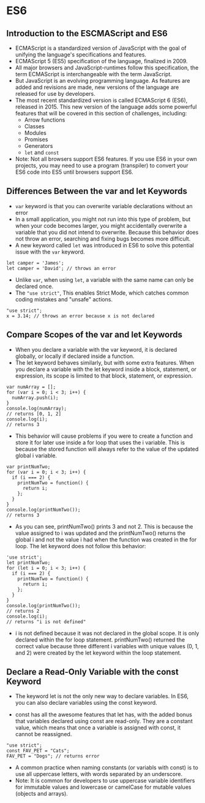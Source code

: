 # ES6
## Introduction to the ESCMAScript and ES6
* ECMAScript is a standardized version of JavaScript with the goal of unifying the language's 
specifications and features. 
* ECMAScript 5 (ES5) specification of the language, finalized in 2009. 
* All major browsers and JavaScript-runtimes follow this specification, the term ECMAScript is interchangeable with the term JavaScript.
* But JavaScript is an evolving programming language. As features are added and revisions are made, new versions of the language are released for use by developers.
* The most recent standardized version is called ECMAScript 6 (ES6), released in 2015. This new version of the language adds some powerful features that will be covered in this section of challenges, including:
    * Arrow functions
    * Classes
    * Modules
    * Promises
    * Generators
    * `let` and `const`
* Note: Not all browsers support ES6 features. If you use ES6 in your own projects, you may need to use a program (transpiler) to convert your ES6 code into ES5 until browsers support ES6.

## Differences Between the var and let Keywords
* `var` keyword is that you can overwrite variable declarations without an error
* In a small application, you might not run into this type of problem, but when your code becomes larger, you might accidentally overwrite a variable that you did not intend to overwrite. Because this behavior does not throw an error, searching and fixing bugs becomes more difficult.
* A new keyword called `let` was introduced in ES6 to solve this potential issue with the `var` keyword.
```
let camper = 'James';
let camper = 'David'; // throws an error
```
* Unlike `var`, when using `let`, a variable with the same name can only be declared once.
* The `"use strict"`, This enables Strict Mode, which catches common coding mistakes and "unsafe" actions.
```
"use strict";
x = 3.14; // throws an error because x is not declared
```

## Compare Scopes of the var and let Keywords
* When you declare a variable with the var keyword, it is declared globally, or locally if declared inside a function.
* The let keyword behaves similarly, but with some extra features. When you declare a variable with the let keyword inside a block, statement, or expression, its scope is limited to that block, statement, or expression.
```
var numArray = [];
for (var i = 0; i < 3; i++) {
  numArray.push(i);
}
console.log(numArray);
// returns [0, 1, 2]
console.log(i);
// returns 3
```
* This behavior will cause problems if you were to create a function and store it for later use inside a for loop that uses the i variable. This is because the stored function will always refer to the value of the updated global i variable.
```
var printNumTwo;
for (var i = 0; i < 3; i++) {
  if (i === 2) {
    printNumTwo = function() {
      return i;
    };
  }
}
console.log(printNumTwo());
// returns 3
```
* As you can see, printNumTwo() prints 3 and not 2. This is because the value assigned to i was updated and the printNumTwo() returns the global i and not the value i had when the function was created in the for loop. The let keyword does not follow this behavior: 
```
'use strict';
let printNumTwo;
for (let i = 0; i < 3; i++) {
  if (i === 2) {
    printNumTwo = function() {
      return i;
    };
  }
}
console.log(printNumTwo());
// returns 2
console.log(i);
// returns "i is not defined"
```
* i is not defined because it was not declared in the global scope. It is only declared within the for loop statement. printNumTwo() returned the correct value because three different i variables with unique values (0, 1, and 2) were created by the let keyword within the loop statement.

## Declare a Read-Only Variable with the const Keyword
* The keyword let is not the only new way to declare variables. In ES6, you can also declare variables using the const keyword.

* const has all the awesome features that let has, with the added bonus that variables declared using const are read-only. They are a constant value, which means that once a variable is assigned with const, it cannot be reassigned.
```
"use strict";
const FAV_PET = "Cats";
FAV_PET = "Dogs"; // returns error
```
* A common practice when naming constants (or variabls with const) is to use all uppercase letters, with words separated by an underscore.
* Note: It is common for developers to use uppercase variable identifiers for immutable values and lowercase or camelCase for mutable values (objects and arrays).

## 